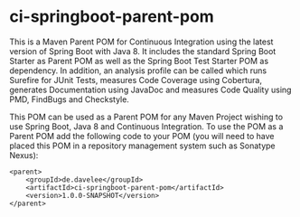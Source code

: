 # ci-springboot-parent-pom
This is a Maven Parent POM for Continuous Integration using the latest version of Spring Boot with Java 8. It includes the standard Spring Boot Starter as Parent POM as well as the Spring Boot Test Starter POM as dependency. In addition, an analysis profile can be called which runs Surefire for JUnit Tests, measures Code Coverage using Cobertura, generates Documentation using JavaDoc and measures Code Quality using PMD, FindBugs and Checkstyle.

This POM can be used as a Parent POM for any Maven Project wishing to use Spring Boot, Java 8 and Continuous Integration. To use the POM as a Parent POM add the following code to your POM (you will need to have placed this POM in a repository management system such as Sonatype Nexus):

```
<parent>
	<groupId>de.davelee</groupId>
	<artifactId>ci-springboot-parent-pom</artifactId>
	<version>1.0.0-SNAPSHOT</version>
</parent>
```

